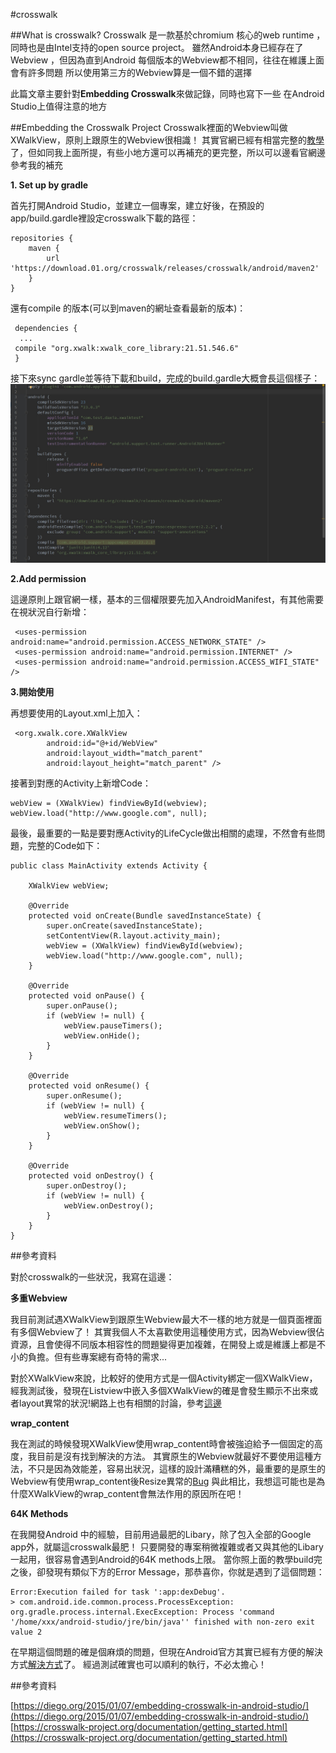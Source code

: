 #crosswalk


##What is crosswalk?
Crosswalk 是一款基於chromium 核心的web runtime ，同時也是由Intel支持的open source project。
雖然Android本身已經存在了Webview ，但因為直到Android 每個版本的Webview都不相同，往往在維護上面會有許多問題
所以使用第三方的Webview算是一個不錯的選擇

此篇文章主要針對**Embedding  Crosswalk**來做記錄，同時也寫下一些 在Android Studio上值得注意的地方


##Embedding the Crosswalk Project
Crosswalk裡面的Webview叫做XWalkView，原則上跟原生的Webview很相識！
其實官網已經有相當完整的[教學](https://crosswalk-project.org/documentation/android/embedding_crosswalk.html)了，但如同我上面所提，有些小地方還可以再補充的更完整，所以可以邊看官網邊參考我的補充


**1. Set up by gradle** 

首先打開Android Studio，並建立一個專案，建立好後，在預設的app/build.gardle裡設定crosswalk下載的路徑：

```
repositories {
    maven {
        url 'https://download.01.org/crosswalk/releases/crosswalk/android/maven2'
    }
}
```

還有compile 的版本(可以到maven的網址查看最新的版本)：


```
 dependencies {
  ...
 compile "org.xwalk:xwalk_core_library:21.51.546.6"
 }
```

接下來sync gardle並等待下載和build，完成的build.gardle大概會長這個樣子：
![](/assets/crosswalk1.jpg) 
 
 
 **2.Add permission** 
 
 這邊原則上跟官網一樣，基本的三個權限要先加入AndroidManifest，有其他需要在視狀況自行新增：
 
```
 <uses-permission android:name="android.permission.ACCESS_NETWORK_STATE" />
 <uses-permission android:name="android.permission.INTERNET" />
 <uses-permission android:name="android.permission.ACCESS_WIFI_STATE" />
```

 **3.開始使用** 
 
  再想要使用的Layout.xml上加入：
  
```
 <org.xwalk.core.XWalkView
        android:id="@+id/WebView"
        android:layout_width="match_parent"
        android:layout_height="match_parent" />
```

接著到對應的Activity上新增Code：

```
webView = (XWalkView) findViewById(webview);
webView.load("http://www.google.com", null);
```

最後，最重要的一點是要對應Activity的LifeCycle做出相關的處理，不然會有些問題，完整的Code如下：
```
public class MainActivity extends Activity {

    XWalkView webView;

    @Override
    protected void onCreate(Bundle savedInstanceState) {
        super.onCreate(savedInstanceState);
        setContentView(R.layout.activity_main);
        webView = (XWalkView) findViewById(webview);
        webView.load("http://www.google.com", null);
    }

    @Override
    protected void onPause() {
        super.onPause();
        if (webView != null) {
            webView.pauseTimers();
            webView.onHide();
        }
    }

    @Override
    protected void onResume() {
        super.onResume();
        if (webView != null) {
            webView.resumeTimers();
            webView.onShow();
        }
    }

    @Override
    protected void onDestroy() {
        super.onDestroy();
        if (webView != null) {
            webView.onDestroy();
        }
    }
}
```
##參考資料

[
](https://diego.org/2015/01/07/embedding-crosswalk-in-android-studio/)
對於crosswalk的一些狀況，我寫在這邊：

**多重Webview** 

我目前測試遇XWalkView到跟原生Webview最大不一樣的地方就是一個頁面裡面有多個Webview了！
其實我個人不太喜歡使用這種使用方式，因為Webview很佔資源，且會使得不同版本相容性的問題變得更加複雜，在開發上或是維護上都是不小的負擔。但有些專案總有奇特的需求...

對於XWalkView來說，比較好的使用方式是一個Activity綁定一個XWalkView，經我測試後，發現在Listview中嵌入多個XWalkView的確是會發生顯示不出來或者layout異常的狀況!網路上也有相關的討論，參考[這邊](https://crosswalk-project.org/jira/browse/XWALK-3545) 

**wrap_content** 

我在測試的時候發現XWalkView使用wrap_content時會被強迫給予一個固定的高度，我目前是沒有找到解決的方法。
其實原生的Webview就最好不要使用這種方法，不只是因為效能差，容易出狀況，這樣的設計滿糟糕的外，最重要的是原生的Webview有使用wrap_content後Resize異常的[Bug](https://code.google.com/p/android/issues/detail?id=18726&can=1&q=wrap_content%20webview&colspec=ID%20Status%20Priority%20Owner%20Summary%20Stars%20Reporter%20Opened)
與此相比，我想這可能也是為什麼XWalkView的wrap_content會無法作用的原因所在吧！

**64K Methods**

在我開發Android 中的經驗，目前用過最肥的Libary，除了包入全部的Google app外，就屬這crosswalk最肥！
只要開發的專案稍微複雜或者又與其他的Libary一起用，很容易會遇到Android的64K methods上限。
當你照上面的教學build完之後，卻發現有類似下方的Error Message，那恭喜你，你就是遇到了這個問題：
```
Error:Execution failed for task ':app:dexDebug'.
> com.android.ide.common.process.ProcessException: org.gradle.process.internal.ExecException: Process 'command '/home/xxx/android-studio/jre/bin/java'' finished with non-zero exit value 2
```

在早期這個問題的確是個麻煩的問題，但現在Android官方其實已經有方便的解決方式[解決方式](https://developer.android.com/studio/build/multidex.html)了。
經過測試確實也可以順利的執行，不必太擔心！


##參考資料

[https://diego.org/2015/01/07/embedding-crosswalk-in-android-studio/](https://diego.org/2015/01/07/embedding-crosswalk-in-android-studio/)
[https://crosswalk-project.org/documentation/getting_started.html](https://crosswalk-project.org/documentation/getting_started.html)


